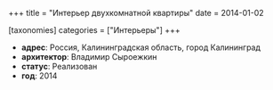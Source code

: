 +++
title = "Интерьер двухкомнатной квартиры"
date = 2014-01-02

[taxonomies]
categories = ["Интерьеры"]
+++

- **адрес**: Россия, Калининградская область, город Калининград
- **архитектор**: Владимир Сыроежкин
- **статус**: Реализован
- **год**: 2014
